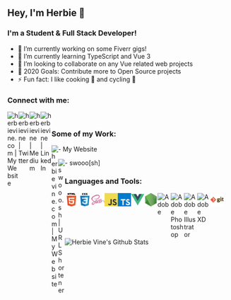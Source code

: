 ## Hey, I'm Herbie 👋  
  
### I'm a Student & Full Stack Developer!  
- 🔭 I’m currently working on some Fiverr gigs!
- 🌱 I’m currently learning TypeScript and Vue 3
- 👯 I’m looking to collaborate on any Vue related web projects
- 🥅 2020 Goals: Contribute more to Open Source projects
- ⚡ Fun fact: I like cooking 🍳 and cycling 🚴️

### Connect with me:

[<img align="left" alt="herbievine.com | My Website" width="25px" src="https://herbievine.com/safari-pinned-tab.svg" />][website]
[<img align="left" alt="herbievine | Twitter" width="25px" src="https://cdn.jsdelivr.net/npm/simple-icons@v3/icons/twitter.svg" />][twitter]
[<img align="left" alt="herbievine | Medium" width="25px" src="https://cdn.jsdelivr.net/npm/simple-icons@v3/icons/medium.svg" />][medium]
[<img align="left" alt="herbievine | LinkedIn" width="25px" src="https://cdn.jsdelivr.net/npm/simple-icons@v3/icons/linkedin.svg" />][linkedin]

<br>

### Some of my Work:
[<img align="left" alt="herbievine.com | My Website" width="15px" src="https://herbievine.com/safari-pinned-tab.svg" />][website]- My Website

[<img align="left" alt="swooo.sh | URL Shortener" width="15px" src="https://swooo.sh/safari-pinned-tab.svg" />][swooo.sh]- swooo\[sh\]


### Languages and Tools:

<img align="left" alt="HTML5" width="30px" src="https://raw.githubusercontent.com/github/explore/80688e429a7d4ef2fca1e82350fe8e3517d3494d/topics/html/html.png" />
<img align="left" alt="CSS3" width="30px" src="https://raw.githubusercontent.com/github/explore/80688e429a7d4ef2fca1e82350fe8e3517d3494d/topics/css/css.png" />
<img align="left" alt="Sass" width="30px" src="https://raw.githubusercontent.com/github/explore/80688e429a7d4ef2fca1e82350fe8e3517d3494d/topics/sass/sass.png" />
<img align="left" alt="JavaScript" width="30px" src="https://raw.githubusercontent.com/github/explore/80688e429a7d4ef2fca1e82350fe8e3517d3494d/topics/javascript/javascript.png" />
<img align="left" alt="TypeScript" width="30px" src="https://raw.githubusercontent.com/github/explore/80688e429a7d4ef2fca1e82350fe8e3517d3494d/topics/typescript/typescript.png" />
<img align="left" alt="Vue" width="30px" src="https://raw.githubusercontent.com/github/explore/80688e429a7d4ef2fca1e82350fe8e3517d3494d/topics/vue/vue.png" />
<img align="left" alt="Node.js" width="30px" src="https://raw.githubusercontent.com/github/explore/80688e429a7d4ef2fca1e82350fe8e3517d3494d/topics/nodejs/nodejs.png" />
<img align="left" alt="Adobe" width="30px" src="https://cdn.iconscout.com/icon/free/png-256/adobe-252-722666.png" />
<img align="left" alt="Adobe Photoshop" width="30px" src="https://cdn.iconscout.com/icon/free/png-256/adobe-57-129911.png" />
<img align="left" alt="Adobe Illustrator" width="30px" src="https://cdn.iconscout.com/icon/free/png-256/adobe-50-129904.png" />
<img align="left" alt="Adobe XD" width="30px" src="https://cdn.iconscout.com/icon/free/png-256/adobe-xd-1607248-1361791.png" />
<img align="left" alt="Git" width="30px" src="https://raw.githubusercontent.com/github/explore/80688e429a7d4ef2fca1e82350fe8e3517d3494d/topics/git/git.png" />

<br>
<br>

<img align="left" alt="Herbie Vine's Github Stats" src="https://github-readme-stats.vercel.app/api?username=herbievine&show_icons=true&hide_border=true" />

[website]: https://herbievine.com
[swooo.sh]: https://swooo.sh
[twitter]: https://twitter.com/herbievine
[youtube]: https://youtube.com/codeSTACKr
[linkedin]: https://linkedin.com/in/herbievine
[medium]: https://medium.com/@herbievine
